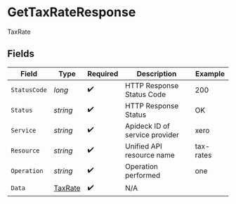 # GetTaxRateResponse

TaxRate


## Fields

| Field                                         | Type                                          | Required                                      | Description                                   | Example                                       |
| --------------------------------------------- | --------------------------------------------- | --------------------------------------------- | --------------------------------------------- | --------------------------------------------- |
| `StatusCode`                                  | *long*                                        | :heavy_check_mark:                            | HTTP Response Status Code                     | 200                                           |
| `Status`                                      | *string*                                      | :heavy_check_mark:                            | HTTP Response Status                          | OK                                            |
| `Service`                                     | *string*                                      | :heavy_check_mark:                            | Apideck ID of service provider                | xero                                          |
| `Resource`                                    | *string*                                      | :heavy_check_mark:                            | Unified API resource name                     | tax-rates                                     |
| `Operation`                                   | *string*                                      | :heavy_check_mark:                            | Operation performed                           | one                                           |
| `Data`                                        | [TaxRate](../../Models/Components/TaxRate.md) | :heavy_check_mark:                            | N/A                                           |                                               |